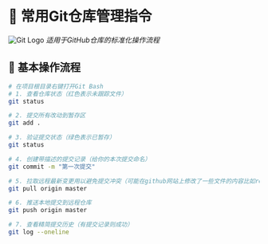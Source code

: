 # 📘 常用Git仓库管理指令

![Git Logo](https://git-scm.com/images/logo@2x.png) *适用于GitHub仓库的标准化操作流程*

## 🚀 基本操作流程

```bash
# 在项目根目录右键打开Git Bash
# 1. 查看仓库状态（红色表示未跟踪文件）
git status

# 2. 提交所有改动到暂存区
git add .

# 3. 验证提交状态（绿色表示已暂存）
git status

# 4. 创建带描述的提交记录（给你的本次提交命名）
git commit -m "第一次提交"

# 5. 拉取远程最新变更用以避免提交冲突（可能在github网站上修改了一些文件的内容比如readm.md文件.导致和本地文件不同.所以要先拉取合并）
git pull origin master

# 6. 推送本地提交到远程仓库
git push origin master

# 7. 查看精简提交历史（有提交记录则成功）
git log --oneline
